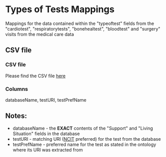 # Types of Tests Mappings

Mappings for the data contained within the "typeoftest" fields from the "cardiotest", "respiratorytests", "bonehealtest", "bloodtest" and "surgery" visits from the medical care data 

## CSV file 

### CSV file
Please find the CSV file [here](../term_mappings/typesOfTests_mappings.csv)

### Columns

databaseName, testURI, testPrefName


## Notes:
  * databaseName - the **EXACT** contents of the "Support" and "Living Situation" fields in the database
  * testURI - matching URI ([NCIT](http://www.ontobee.org/ontology/NCIT) preferred) for the test from the database
  * testPrefName - preferred name for the test as stated in the ontology where its URI was extracted from
  